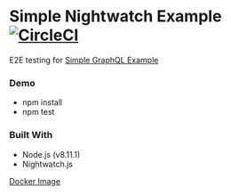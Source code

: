 # Simple Nightwatch Example [![CircleCI](https://circleci.com/gh/jackyrusly/simple-nightwatch-example.svg?style=svg)](https://circleci.com/gh/jackyrusly/simple-nightwatch-example)

E2E testing for <a href="https://simple-graphql-example-client.herokuapp.com">Simple GraphQL Example</a>

### Demo
- npm install
- npm test

### Built With
- Node.js (v8.11.1)
- Nightwatch.js

<a href="https://hub.docker.com/r/jackyrusly/nightwatchjs/">Docker Image</a>

